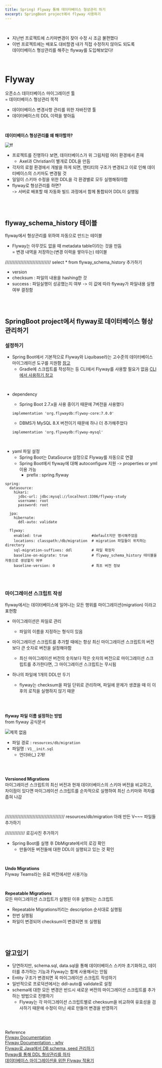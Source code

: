```yaml
---
title: Spring) Flyway 통해 데이터베이스 형상관리 하기
excerpt: SpringBoot project에서 flyway 사용하기
---
```


<br/>

- 지난번 프로젝트에 스키마변경이 잦아 수정 시 조금 불편했다        
- 이번 프로젝트에는 배포도 대비할겸 내가 직접 수정하지 않아도 되도록     
  데이터베이스 형상관리를 해주는 flyway를 도입해보았다!        

<br/>

# Flyway
오픈소스 데이터베이스 마이그레이션 툴       
= 데이터베이스 형상관리 목적

- 데이터베이스 변경사항 관리를 위한 자바진영 툴   
- 데이터베이스의 DDL 이력을 쌓아둠

<br/>

**데이터베이스 형상관리를 왜 해야할까?**      

![ff](https://user-images.githubusercontent.com/103614357/218806029-163f9644-5360-4793-9bd0-91cb7140e374.png)

- 프로젝트를 진행하다 보면, 데이터베이스가 위 그림처럼 여러 환경에서 존재
  - Axel과 Christian이 별개로 DDL을 만듬  
- 각자의 로컬 환경에서 개발을 하게 되면, 엔티티의 구조가 변경되고 이로 인해 데이터베이스의 스키마도 변경될 것 
- 일일이 스키마 수정을 위한 DDL을 각 환경별로 모두 실행해줘야함   
- flyway로 형상관리를 하면?    
  -> 서버로 배포할 때 자동화 빌드 과정에서 함께 통합되어 DDL이 실행됨
  
<br/><br/>

## flyway_schema_history 테이블

flyway에서 형상관리를 위하여 자동으로 만드는 테이블    

- Flyway는 아무것도 없을 때 metadata table이라는 것을 만듬    
  = 변경 내역을 저장하는(변경 이력을 쌓아두는) 테이블    
  
//////////////////////////////
select * from flyway_schema_history 추가하기

- version
- checksum : 파일의 내용을 hashing한 것
- success : 파일실행이 성공했는지 여부 -> 이 값에 따라 flyway가 파일내용 실행여부 결정함

<br/><br/>

## SpringBoot project에서 flyway로 데이터베이스 형상관리하기  

### 설정하기   
 
- Spring Boot에서 기본적으로 Flyway와 Liquibase라는 고수준의 데이터베이스 마이그레이션 도구를 지원함 [참고](https://docs.spring.io/spring-boot/docs/2.1.1.RELEASE/reference/html/howto-database-initialization.html#howto-use-a-higher-level-database-migration-tool)    
  - Gradle에 스크립트를 작성하는 등 CLI에서 Flyway를 사용할 필요가 없음 [CLI에서 사용하기 참고](https://flywaydb.org/documentation/getstarted/firststeps/gradle)   

<br/>

- dependency
  - Spring Boot 2.7.x을 사용 중이기 때문에 7버전을 사용했다      

  ```
  implementation 'org.flywaydb:flyway-core:7.0.0'
  ```

  - DBMS가 MySQL 8.X 버전이기 때문에 하나 더 추가해주었다   

  ```
  implementation 'org.flywaydb:flyway-mysql'
  ```

<br/>

- yaml 파일 설정
  - Spring Boot는 DataSource 설정으로 Flyway를 자동으로 연결 
  - Spring Boot에서 flyway에 대해 autoconfigure 지원 -> properties or yml 이용 가능
    - prefix : spring.flyway

```
spring:
  datasource:
    hikari:
      jdbc-url: jdbc:mysql://localhost:3306/flyway-study
      username: root
      password: root
      
  jpa:
    hibernate:
      ddl-auto: validate

  flyway:
    enabled: true                       #default지만 명시해주었음  
    locations: classpath:/db/migration  # migration 파일들이 위치하는 directory
    sql-migration-suffixes: ddl         # 파일 확장자
    baseline-on-migrate: true           # flyway_schema_history 테이블을 자동으로 생성할지 여부 
    baseline-version: 0                 # 최초 버전 정보
```

<br/><br/>

### 마이그레이션 스크립트 작성      
flyway에서는 데이터베이스에 일어나는 모든 행위를 마이그레이션(migration) 이라고 표현함   

- 마이그레이션은 파일로 관리   
  - 파일의 이름을 지정하는 형식이 있음   
  
- 마이그레이션 스크립트를 추가할 때에는 항상 최신 마이그레이션 스크립트의 버전보다 큰 숫자로 버전을 설정해야함
  - 최신 마이그레이션 버전의 숫자보다 작은 숫자의 버전으로 마이그레이션 스크립트를 추가한다면, 그 마이그레이션 스크립트는 무시됨

- 하나의 파일에 1개의 DDL만 두기   
  - flyway는 checksum을 파일 단위로 관리하며, 파일에 문제가 생겼을 때 이 이후의 로직을 실행하지 않기 때문      

<br/><br/>
 
**flyway 파일 이름 설정하는 방법**    
from flyway 공식문서            

![제목 없음](https://user-images.githubusercontent.com/103614357/218813474-2b048bdd-011c-4da1-9683-941bbf030db7.png)  

- 파일 경로 : `resources/db/migration`   
- 파일명 : `V1__init.sql` 
  - 언더바(\_) 2개!      

<br/><br/>

**Versioned Migrations**    
마이그레이션 스크립트의 최신 버전과 현재 데이터베이스의 스키마 버전을 비교하고,   
차이점이 있다면 마이그레이션 스크립트를 순차적으로 실행하여 최신 스키마와 격차를 좁혀 나감   

<br/>

///////////////////////////////////////
resources/db/migration 아래 만든 V~~~ 파일들 추가하기

/////////////
로깅사진 추가하기
- Spring Boot를 실행 후 DbMigrate에서의 로깅 확인        
  - 만들어둔 버전들에 대한 DDL이 실행되고 있는 것 확인        

<br/>

**Undo Migrations**        
Flyway Teams라는 유료 버전에서만 사용가능     

<br/>

**Repeatable Migrations**       
모든 마이그레이션 스크립트가 실행된 이후 실행되는 스크립트    
- Repeatable Migrations끼리는 description 순서대로 실행됨
- 한번 실행됨
- 파일이 변경되어 checksum이 변경되면 또 실행됨

<br/><br/>

## 알고있기    
- 당연하지만, schema.sql, data.sql을 통해 데이터베이스 스키마 초기화하고, 데이터를 추가하는 기능과 Flyway는 함께 사용해서는 안됨  
- Entity 구조가 변경되면 꼭 마이그레이션 스크립트 작성하기
- 일반적으로 프로덕션에서는 ddl-auto를 validate로 설정
- schema에 대한 모든 변경은 반드시 새로운 버전의 마이그레이션 스크립트를 추가하는 방법으로 진행하기    
  - Flyway는 각 마이그레이션 스크립트별로 checksum을 비교하여 유효성을 검사하기 때문에 수정이 아닌 새로 만들어 변경을 반영하기    

<br/><br/>

Reference       
[Flyway Documentation](https://flywaydb.org/documentation/)     
[Flyway Documentation - why](https://flywaydb.org/documentation/getstarted/why)    
[Flyway로 Java에서 DB schema, seed 관리하기](https://blog.gangnamunni.com/post/introducing-flyway/)      
[flyway를 통해 DDL 형상관리를 하자](https://sabarada.tistory.com/193)   
[데이터베이스 마이그레이션을 위한 Flyway 적용기](https://dallog.github.io/dallog-flyway/)   

<br/>
